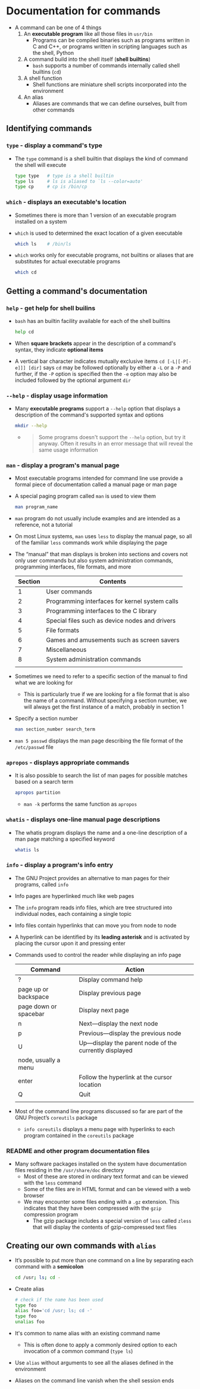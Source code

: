 # Documentation for commands
- A command can be one of 4 things
    1. An **executable program** like all those files in `usr/bin`
        - Programs can be compiled binaries such as programs written in C and C++, or programs written in scripting languages such as the shell, Python
    2. A command build into the shell itself (**shell builtins**)
        - `bash` supports a number of commands internally called shell builtins (`cd`)
    3. A shell function
        - Shell functions are miniature shell scripts incorporated into the environment
    4. An alias
        - Aliases are commands that we can define ourselves, built from other commands
## Identifying commands
### `type` - display a command's **type**
- The `type` command is a shell builtin that displays the kind of command the shell will execute
	
    ```bash
    type type   # type is a shell builtin
    type ls     # ls is aliased to `ls --color=auto'
    type cp     # cp is /bin/cp
    ```

### `which` - displays an executable's **location**
- Sometimes there is more than 1 version of an executable program installed on a system
- `which` is used to determined the exact location of a given executable
	
    ```bash
    which ls    # /bin/ls
    ```

- `which` works only for executable programs, not builtins or aliases that are substitutes for actual executable programs
	
    ```bash
    which cd
    ```

## Getting a command's documentation
### `help` - get help for **shell builins**
- `bash` has an builtin facility available for each of the shell builtins
	
    ```bash
    help cd
    ```

- When **square brackets** appear in the description of a command's syntax, they indicate **optional items**
- A vertical bar character indicates mutually exclusive items
    `cd [-L|[-P[-e]]] [dir]` says `cd` may be followed optionally by either a `-L` or a `-P` and further, if the `-P` option is specified then the `-e` option may also be included followed by the optional argument `dir`
### `--help` - display usage information
- Many **executable programs** support a `--help` option that displays a description of the command's supported syntax and options
	
    ```bash
    mkdir --help
    ```

    - > Some programs doesn't support the `--help` option, but try it anyway. Often it results in an error message that will reveal the same usage information
### `man` - display a program's manual page
- Most executable programs intended for command line use provide a formal piece of documentation called a manual page or man page
- A special paging program called `man` is used to view them
	
    ```bash
    man program_name
    ```

- `man` program do not usually include examples and are intended as a reference, not a tutorial
- On most Linux systems, `man` uses `less` to display the manual page, so all of the familiar `less` commands work while displaying the page
- The “manual” that man displays is broken into sections and covers not only user commands but also system administration commands, programming interfaces, file formats, and more

    Section | Contents |
    --|--|
    1 | User commands |
    2 | Programming interfaces for kernel system calls |
    3 | Programming interfaces to the C library |
    4 | Special files such as device nodes and drivers |
    5 | File formats |
    6 | Games and amusements such as screen savers |
    7 | Miscellaneous |
    8 | System administration commands |
    | |

- Sometimes we need to refer to a specific section of the manual to find what we are looking for
    - This is particularly true if we are looking for a file format that is also the name of a command. Without specifying a section number, we will always get the first instance of a match, probably in section 1
- Specify a section number
	
    ```bash
    man section_number search_term
    ```

- `man 5 passwd` displays the man page describing the file format of the `/etc/passwd` file
### `apropos` - displays appropriate commands
- It is also possible to search the list of man pages for possible matches based on a search term
	
    ```bash
    apropos partition
    ```

    - `man -k` performs the same function as `apropos`
### `whatis` - displays one-line manual page descriptions
- The whatis program displays the name and a one-line description of a man page matching a specified keyword
	
    ```bash
    whatis ls
    ```

### `info` - display a program's info entry
- The GNU Project provides an alternative to man pages for their programs, called `info`
- Info pages are hyperlinked much like web pages
- The `info` program reads info files, which are tree structured into individual nodes, each containing a single topic
- Info files contain hyperlinks that can move you from node to node
- A hyperlink can be identified by its **leading asterisk** and is activated by placing the cursor upon it and pressing enter
- Commands used to control the reader while displaying an info page

    Command | Action |
    --|--|
    ? | Display command help |
    page up or backspace | Display previous page |
    page down or spacebar | Display next page |
    n | Next—display the next node |
    p | Previous—display the previous node |
    U | Up—display the parent node of the currently displayed
    node, usually a menu |
    enter | Follow the hyperlink at the cursor location |
    Q | Quit |
    | |

- Most of the command line programs discussed so far are part of the GNU Project’s `coreutils` package
    - `info coreutils` displays a menu page with hyperlinks to each program contained in the `coreutils` package
### README and other program documentation files
- Many software packages installed on the system have documentation files residing in the `/usr/share/doc` directory
    - Most of these are stored in ordinary text format and can be viewed with the `less` command
    - Some of the files are in HTML format and can be viewed with a web browser
    - We may encounter some files ending with a `.gz` extension. This indicates that they have been compressed with the `gzip` compression program
        - The gzip package includes a special version of `less` called `zless` that will display the contents of gzip-compressed text files
## Creating our own commands with `alias`
- It’s possible to put more than one command on a line by separating each command with a **semicolon**
	
    ```bash
    cd /usr; ls; cd -
    ```

- Create alias
	
    ```bash
    # check if the name has been used
    type foo
    alias foo='cd /usr; ls; cd -'
    type foo
    unalias foo
    ```

- It's common to name alias with an existing command name
    - This is often done to apply a commonly desired option to each invocation of a common command (`type ls`)
- Use `alias` without arguments to see all the aliases defined in the environment
- Aliases on the command line vanish when the shell session ends